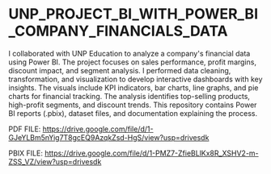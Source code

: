 # UNP_PROJECT_BI_WITH_POWER_BI_COMPANY_FINANCIALS_DATA
I collaborated with UNP Education to analyze a company's financial data using Power BI. The project focuses on sales performance, profit margins, discount impact, and segment analysis. I performed data cleaning, transformation, and visualization to develop interactive dashboards with key insights. The visuals include KPI indicators, bar charts, line graphs, and pie charts for financial tracking. The analysis identifies top-selling products, high-profit segments, and discount trends. This repository contains Power BI reports (.pbix), dataset files, and documentation explaining the process.

PDF FILE: https://drive.google.com/file/d/1-GJeYLBm5nYig7T8gcEQ9AzqkZsd-HgS/view?usp=drivesdk 

PBIX FILE: https://drive.google.com/file/d/1-PMZ7-ZfieBLlKx8R_XSHV2-m-ZSS_VZ/view?usp=drivesdk 
